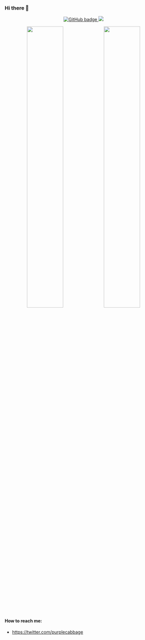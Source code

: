 ### Hi there 👋

<!--
**purplecabbage/purplecabbage** is a ✨ _special_ ✨ repository because its `README.md` (this file) appears on your GitHub profile.

Here are some ideas to get you started:

- 🔭 I’m currently working on ...
- 🌱 I’m currently learning ...
- 👯 I’m looking to collaborate on ...
- 🤔 I’m looking for help with ...
- 💬 Ask me about ...
- 📫 How to reach me: ...
- 😄 Pronouns: ...
- ⚡ Fun fact: ...
-->


<p align="center">
  <a href="https://github.com/purplecabbage?tab=followers">
    <img src="https://img.shields.io/github/followers/purplecabbage?label=Followers&logo=GitHub&style=for-the-badge" alt="GitHub badge" />
  </a>
  <a href="http://twitter.com/purplecabbage">
    <img src="https://img.shields.io/twitter/follow/purplecabbage?label=Twitter&logo=twitter&style=for-the-badge" />
  </a>
</p>


<p align="center">
  <img width="48%" src="https://github-readme-stats.vercel.app/api?username=purplecabbage&show_icons=true&theme=cobalt" />
  <img width="48%" src="https://github-readme-streak-stats.herokuapp.com/?user=purplecabbage&theme=cobalt" />
</p>

#### How to reach me:

- https://twitter.com/purplecabbage

<br/>

